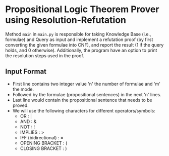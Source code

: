 # Propositional Logic Theorem Prover using Resolution-Refutation

Method `main` in `main.py` is responsible for taking Knowledge Base (i.e., formulae) and Query as input and implement a refutation proof (by first converting the given formulae into CNF), and report the result (1 if the query holds, and 0 otherwise). Additionally, the program have an option to print the resolution steps used in the proof.

## Input Format

- First line contains two integer value 'n' the number of formulae and 'm' the mode.
- Followed by the formulae (propositional sentences) in the next 'n' lines.
- Last line would contain the propositional sentence that needs to be proved.
- We will use the following characters for different operators/symbols:
  - OR : |
  - AND : &
  - NOT : !
  - IMPLIES : >
  - IFF (bidirectional) : =
  - OPENING BRACKET : (
  - CLOSING BRACKET : )
